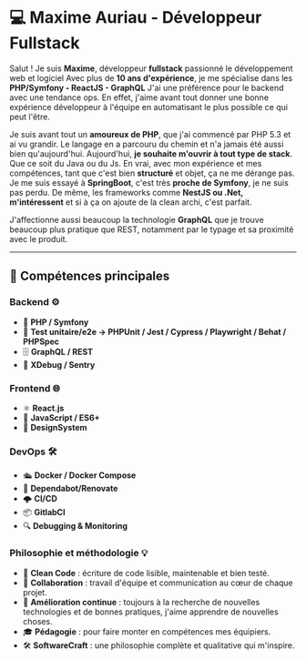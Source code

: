 # 💻 Maxime Auriau - Développeur Fullstack

Salut ! Je suis **Maxime**, développeur **fullstack** passionné le développement web et logiciel
Avec plus de **10 ans d'expérience**, je me spécialise dans les **PHP/Symfony - ReactJS - GraphQL** 
J'ai une préférence pour le backend avec une tendance ops. En effet, j'aime avant tout donner une bonne expérience développeur à l'équipe en automatisant le plus possible ce qui peut l'être.

Je suis avant tout un **amoureux de PHP**, que j'ai commencé par PHP 5.3 et ai vu grandir. Le langage en a parcouru du chemin et n'a jamais été aussi bien qu'aujourd'hui.
Aujourd'hui, **je souhaite m'ouvrir à tout type de stack**. Que ce soit du Java ou du Js. En vrai, avec mon expérience et mes compétences, tant que c'est bien **structuré** et objet, ça ne me dérange pas. Je me suis essayé à **SpringBoot**, c'est très **proche de Symfony**, je ne suis pas perdu. De même, les frameworks comme **NestJS ou .Net, m'intéressent** et si à ça on ajoute de la clean archi, c'est parfait.

J'affectionne aussi beaucoup la technologie **GraphQL** que je trouve beaucoup plus pratique que REST, notamment par le typage et sa proximité avec le produit.

---

## 🌟 **Compétences principales**

### Backend ⚙️
- 🐘 **PHP / Symfony**
- 🧪 **Test unitaire/e2e -> PHPUnit / Jest / Cypress / Playwright / Behat / PHPSpec** 
- 🗄️ **GraphQL / REST**
- 🐛 **XDebug / Sentry**

### Frontend 🌐
- ⚛️ **React.js** 
- 📜 **JavaScript / ES6+** 
- 🎨 **DesignSystem**

### DevOps 🛠️
- 🛳️ **Docker / Docker Compose**
- 🔧 **Dependabot/Renovate**
- 🌩️ **CI/CD**
- 📦 **GitlabCI**
- 🔍 **Debugging & Monitoring**

### Philosophie et méthodologie 💡

- 🧹 **Clean Code** : écriture de code lisible, maintenable et bien testé.
- 🤝 **Collaboration** : travail d'équipe et communication au cœur de chaque projet.
- 🌱 **Amélioration continue** : toujours à la recherche de nouvelles technologies et de bonnes pratiques, j'aime apprendre de nouvelles choses.
- 🎓 **Pédagogie** : pour faire monter en compétences mes équipiers.
- 🛠️ **SoftwareCraft** : une philosophie complète et qualitative qui m'inspire.


